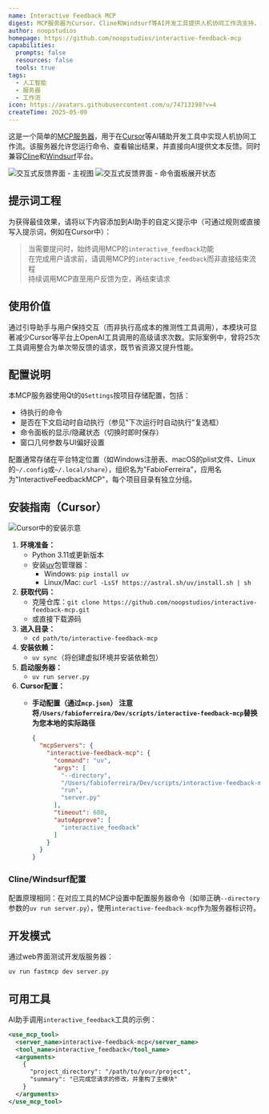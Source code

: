 ```yaml
---
name: Interactive Feedback MCP
digest: MCP服务器为Cursor、Cline和Windsurf等AI开发工具提供人机协同工作流支持，允许在开发过程中执行命令、查看输出并直接向AI系统提供文本反馈。
author: noopstudios
homepage: https://github.com/noopstudios/interactive-feedback-mcp
capabilities:
  prompts: false
  resources: false
  tools: true
tags:
  - 人工智能
  - 服务器
  - 工作流
icon: https://avatars.githubusercontent.com/u/74713198?v=4
createTime: 2025-05-09
---
```

这是一个简单的[MCP服务器](https://modelcontextprotocol.io/)，用于在[Cursor](https://www.cursor.com)等AI辅助开发工具中实现人机协同工作流。该服务器允许您运行命令、查看输出结果，并直接向AI提供文本反馈。同时兼容[Cline](https://cline.bot)和[Windsurf](https://windsurf.com)平台。

![交互式反馈界面 - 主视图](https://static.claudemcp.com/servers/noopstudios/interactive-feedback-mcp/noopstudios-interactive-feedback-mcp-1a5be5d2.jpg?raw=true)
![交互式反馈界面 - 命令面板展开状态](https://static.claudemcp.com/servers/noopstudios/interactive-feedback-mcp/noopstudios-interactive-feedback-mcp-051f81d1.jpg)

## 提示词工程

为获得最佳效果，请将以下内容添加到AI助手的自定义提示中（可通过规则或直接写入提示词，例如在Cursor中）：

> 当需要提问时，始终调用MCP的`interactive_feedback`功能  
> 在完成用户请求前，请调用MCP的`interactive_feedback`而非直接结束流程  
> 持续调用MCP直至用户反馈为空，再结束请求

## 使用价值
通过引导助手与用户保持交互（而非执行高成本的推测性工具调用），本模块可显著减少Cursor等平台上OpenAI工具调用的高级请求次数。实际案例中，曾将25次工具调用整合为单次带反馈的请求，既节省资源又提升性能。

## 配置说明

本MCP服务器使用Qt的`QSettings`按项目存储配置，包括：
* 待执行的命令
* 是否在下文启动时自动执行（参见"下次运行时自动执行"复选框）
* 命令面板的显示/隐藏状态（切换时即时保存）
* 窗口几何参数与UI偏好设置

配置通常存储在平台特定位置（如Windows注册表、macOS的plist文件、Linux的`~/.config`或`~/.local/share`），组织名为"FabioFerreira"，应用名为"InteractiveFeedbackMCP"，每个项目目录有独立分组。

## 安装指南（Cursor）

![Cursor中的安装示意](https://static.claudemcp.com/servers/noopstudios/interactive-feedback-mcp/noopstudios-interactive-feedback-mcp-060e8911.jpg?raw=true)

1. **环境准备：**
   * Python 3.11或更新版本
   * 安装[uv](https://github.com/astral-sh/uv)包管理器：
     * Windows: `pip install uv`
     * Linux/Mac: `curl -LsSf https://astral.sh/uv/install.sh | sh`
2. **获取代码：**
   * 克隆仓库：`git clone https://github.com/noopstudios/interactive-feedback-mcp.git`
   * 或直接下载源码
3. **进入目录：**
   * `cd path/to/interactive-feedback-mcp`
4. **安装依赖：**
   * `uv sync`（将创建虚拟环境并安装依赖包）
5. **启动服务器：**
   * `uv run server.py`
6. **Cursor配置：**
   * **手动配置（通过`mcp.json`）**
     **注意将`/Users/fabioferreira/Dev/scripts/interactive-feedback-mcp`替换为您本地的实际路径**

     ```json
     {
       "mcpServers": {
         "interactive-feedback-mcp": {
           "command": "uv",
           "args": [
             "--directory",
             "/Users/fabioferreira/Dev/scripts/interactive-feedback-mcp",
             "run",
             "server.py"
           ],
           "timeout": 600,
           "autoApprove": [
             "interactive_feedback"
           ]
         }
       }
     }
     ```

### Cline/Windsurf配置

配置原理相同：在对应工具的MCP设置中配置服务器命令（如带正确`--directory`参数的`uv run server.py`），使用`interactive-feedback-mcp`作为服务器标识符。

## 开发模式

通过web界面测试开发版服务器：

```sh
uv run fastmcp dev server.py
```

## 可用工具

AI助手调用`interactive_feedback`工具的示例：

```xml
<use_mcp_tool>
  <server_name>interactive-feedback-mcp</server_name>
  <tool_name>interactive_feedback</tool_name>
  <arguments>
    {
      "project_directory": "/path/to/your/project",
      "summary": "已完成您请求的修改，并重构了主模块"
    }
  </arguments>
</use_mcp_tool>
```